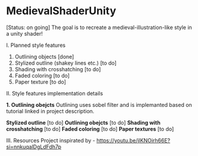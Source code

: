 # MedievalShaderUnity
[Status: on going] The goal is to recreate a medieval-illustration-like style in a unity shader!

I. Planned style features
  1. Outlining objects [done]
  2. Stylized outline (shakey lines etc.) [to do]
  3. Shading with crosshatching [to do]
  4. Faded coloring [to do]
  5. Paper texture [to do]

II. Style features implementation details

**1. Outlining obejcts**
Outlining uses sobel filter and is implemanted based on tutorial linked in project description.

**Stylized outline**
[to do]
**Outlining obejcts**
[to do]
**Shading with crosshatching**
[to do]
**Faded coloring**
[to do]
**Paper textures**
[to do]

III. Resources
Project inspirated by - https://youtu.be/jlKNOirh66E?si=nnkuqalDgLdFdh7p
